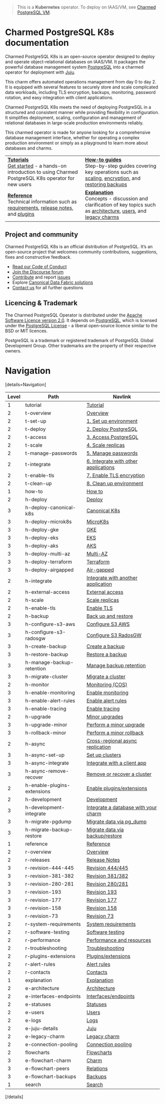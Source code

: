 > This is a **Kubernetes** operator. To deploy on IAAS/VM, see [Charmed PostgreSQL VM](https://charmhub.io/postgresql).

# Charmed PostgreSQL K8s documentation

Charmed PostgreSQL K8s is an open-source operator designed to deploy and operate object-relational databases on IAAS/VM. It packages the powerful database management system [PostgreSQL](https://www.postgresql.org/) into a charmed operator for deployment with [Juju](https://juju.is/docs/juju).

This charm offers automated operations management from day 0 to day 2. It is equipped with several features to securely store and scale complicated data workloads, including TLS encryption, backups, monitoring, password rotation, and easy integration with client applications.

Charmed PostgreSQL K8s meets the need of deploying PostgreSQL in a structured and consistent manner while providing flexibility in configuration. It simplifies deployment, scaling, configuration and management of relational databases in large-scale production environments reliably.
 
This charmed operator is made for anyone looking for a comprehensive database management interface, whether for operating a complex production environment or simply as a playground to learn more about databases and charms.


<!--
This modern "Charmed PostgreSQL K8s" operator (in channel `14/stable`) is a new "[Charmed SDK](https://juju.is/docs/sdk)"-based charm that replaces the legacy "[Reactive](https://juju.is/docs/sdk/charm-taxonomy#heading--reactive)"-based charm (in channel `latest/stable`).<br/>Read more about [legacy charms here](/t/11013).
-->

| | |
|--|--|
|  [**Tutorials**](/t/9296)</br>  [Get started](/t/9296) - a hands-on introduction to using Charmed PostgreSQL K8s operator for new users </br> |  [**How-to guides**](/t/9592) </br> Step-by-step guides covering key operations such as [scaling](/t/9592), [encryption](/t/9593), and [restoring backups](/t/9597) |
| [**Reference**](/t/13976) </br> Technical information such as [requirements](/t/11744), [release notes](/t/11872), and [plugins](/t/10945) | [**Explanation**](/t/11856) </br> Concepts - discussion and clarification of key topics such as [architecture](/t/11856), [users](/t/10843), and [legacy charms](/t/11013)|

## Project and community
Charmed PostgreSQL K8s is an official distribution of PostgreSQL. It’s an open-source project that welcomes community contributions, suggestions, fixes and constructive feedback.
- [Read our Code of Conduct](https://ubuntu.com/community/code-of-conduct)
- [Join the Discourse forum](https://discourse.charmhub.io/tag/postgresql)
- [Contribute](https://github.com/canonical/postgresql-k8s-operator/blob/main/CONTRIBUTING.md) and report [issues](https://github.com/canonical/postgresql-operator/issues/new/choose)
- Explore [Canonical Data Fabric solutions](https://canonical.com/data)
- [Contact us](/t/11852) for all further questions

## Licencing & Trademark
The Charmed PostgreSQL Operator is distributed under the [Apache Software Licence version 2.0](https://github.com/canonical/postgresql-operator/blob/main/LICENSE). It depends on [PostgreSQL](https://www.postgresql.org/ftp/source/), which is licensed under the [PostgreSQL License](https://www.postgresql.org/about/licence/) - a liberal open-source licence similar to the BSD or MIT licences.

PostgreSQL is a trademark or registered trademark of PostgreSQL Global Development Group. Other trademarks are the property of their respective owners.

# Navigation

[details=Navigation]

| Level | Path | Navlink |
|--------|--------|-------------|
| 1 | tutorial | [Tutorial]() |
| 2 | t-overview | [Overview](/t/9296) |
| 2 | t-set-up | [1. Set up environment](/t/9297) |
| 2 | t-deploy | [2. Deploy PostgreSQL](/t/9298) |
| 2 | t-access | [3. Access PostgreSQL](/t/13702) |
| 2 | t-scale | [4. Scale replicas](/t/9299) |
| 2 | t-manage-passwords | [5. Manage passwords](/t/9300) |
| 2 | t-integrate | [6. Integrate with other applications](/t/9301) |
| 2 | t-enable-tls | [7. Enable TLS encryption](/t/9302) |
| 2 | t-clean-up | [8. Clean up environment](/t/9303) |
| 1 | how-to | [How to]() |
| 2 | h-deploy | [Deploy]() |
| 3 | h-deploy-canonical-k8s | [Canonical K8s](/t/15937) |
| 3 | h-deploy-microk8s | [MicroK8s](/t/11858) |
| 3 | h-deploy-gke | [GKE](/t/11237) |
| 3 | h-deploy-eks | [EKS](/t/12106) |
| 3 | h-deploy-aks | [AKS](/t/14307) |
| 3 | h-deploy-multi-az | [Multi-AZ](/t/15678) |
| 3 | h-deploy-terraform | [Terraform](/t/14924) |
| 3 | h-deploy-airgapped | [Air-gapped](/t/15691) |
| 2 | h-integrate | [Integrate with another application](/t/9594) |
| 2 | h-external-access | [External access](/t/15701) |
| 2 | h-scale | [Scale replicas](/t/9592) |
| 2 | h-enable-tls | [Enable TLS](/t/9593) |
| 2 | h-backup | [Back up and restore]() |
| 3 | h-configure-s3-aws | [Configure S3 AWS](/t/9595) |
| 3 | h-configure-s3-radosgw | [Configure S3 RadosGW](/t/10316) |
| 3 | h-create-backup | [Create a backup](/t/9596) |
| 3 | h-restore-backup | [Restore a backup](/t/9597) |
| 3 | h-manage-backup-retention | [Manage backup retention](/t/14203) |
| 3 | h-migrate-cluster | [Migrate a cluster](/t/9598) |
| 2 | h-monitor | [Monitoring (COS)]() |
| 3 | h-enable-monitoring | [Enable monitoring](/t/10812) |
| 3 | h-enable-alert-rules | [Enable alert rules](/t/12982) |
| 3 | h-enable-tracing | [Enable tracing](/t/14786) |
| 2 | h-upgrade | [Minor upgrades]() |
| 3 | h-upgrade-minor | [Perform a minor upgrade](/t/12095) |
| 3 | h-rollback-minor | [Perform a minor rollback](/t/12096) |
| 2 | h-async | [Cross-regional async replication](/t/15413) |
| 3 | h-async-set-up | [Set up clusters](/t/13895) |
| 3 | h-async-integrate | [Integrate with a client app](/t/13896) |
| 3 | h-async-remove-recover | [Remove or recover a cluster](/t/13897) |
| 2 | h-enable-plugins-extensions | [Enable plugins/extensions](/t/10907) |
| 2 | h-development| [Development]() |
| 3 | h-development-integrate | [Integrate a database with your charm](/t/11853) |
| 3 | h-migrate-pgdump | [Migrate data via pg_dump](/t/12162) |
| 3 | h-migrate-backup-restore | [Migrate data via backup/restore](/t/12161) |
| 1 | reference | [Reference]() |
| 2 | r-overview | [Overview](/t/13977) |
| 2 | r-releases | [Release Notes](/t/11872) |
| 3 | r-revision-444-445 | [Revision 444/445](/t/15966) |
| 3 | r-revision-381-382 | [Revision 381/382](/t/15442) |
| 3 | r-revision-280-281 | [Revision 280/281](/t/14068) |
| 3 | r-revision-193 | [Revision 193](/t/13208) |
| 3 | r-revision-177 | [Revision 177](/t/12668) |
| 3 | r-revision-158 | [Revision 158](/t/11874) |
| 3 | r-revision-73 | [Revision 73](/t/11873) |
| 2 | r-system-requirements | [System requirements](/t/11744) |
| 2 | r-software-testing | [Software testing](/t/11774) |
| 2 | r-performance | [Performance and resources](/t/11975) |
| 2 | r-troubleshooting | [Troubleshooting](/t/11854) |
| 2 | r-plugins-extensions | [Plugins/extensions](/t/10945) |
| 2 | r-alert-rules | [Alert rules](/t/15840) |
| 2 | r-contacts | [Contacts](/t/11852) |
| 1 | explanation | [Explanation]() |
| 2 | e-architecture | [Architecture](/t/11856) |
| 2 | e-interfaces-endpoints | [Interfaces/endpoints](/t/10252) |
| 2 | e-statuses | [Statuses](/t/11855) |
| 2 | e-users | [Users](/t/10843) |
| 2 | e-logs | [Logs](/t/12098) |
| 2 | e-juju-details | [Juju](/t/11986) |
| 2 | e-legacy-charm | [Legacy charm](/t/11013) |
| 2 | e-connection-pooling| [Connection pooling](/t/15799) |
| 2 | flowcharts | [Flowcharts]() |
| 3 | e-flowchart-charm | [Charm](/t/9305) |
| 3 | e-flowchart-peers | [Relations](/t/9306) |
| 3 | e-flowchart-backups | [Backups](/t/10248) |
| 1 | search | [Search](https://canonical.com/data/docs/postgresql/k8s) |

[/details]

<!-- Removed from navigation - to be archived.
| 3 | h-upgrade-intro | [Overview](/t/12092) |
| 3 | h-upgrade-major | [Perform a major upgrade](/t/12093) |
| 3 | h-rollback-major | [Perform a major rollback](/t/12094) |
-->